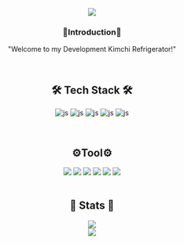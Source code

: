 <div align="center">
<img src="https://capsule-render.vercel.app/api?type=slice&color=auto&height=200&text=Hi%20there👋&fontAlign=70&rotate=13&fontAlignY=25&desc=seulzzang's%20GitHub&descAlign=70.&descAlignY=44" />
<!-- introduction section -->
<h3 align=center font-size=20px>🙌Introduction🙌</h3>
<p align=center>
 "Welcome to my Development Kimchi Refrigerator!"
</p>
<br />

## 🛠️ Tech Stack 🛠️
![js](https://img.shields.io/badge/Python-3776AB?style=for-the-badge&logo=python&logoColor=white)
![js](https://img.shields.io/badge/Java-ED8B00?style=for-the-badge&logo=openjdk&logoColor=white)
![js](https://img.shields.io/badge/Django-092E20?style=for-the-badge&logo=django&logoColor=white)
![js](https://img.shields.io/badge/Spring-6DB33F?style=for-the-badge&logo=spring&logoColor=white)
![js](https://img.shields.io/badge/MySQL-00000F?style=for-the-badge&logo=mysql&logoColor=white)


<br >

<!-- Tool section -->
<h2 align=center>⚙️Tool⚙️</h2>
<div align=center>
  <img src="https://img.shields.io/badge/GitHub-black?style=flat&logo=GitHub&logoColor=white"/>
  <img src="https://img.shields.io/badge/Notion-f7f6f2?style=flat&logo=Notion&logoColor=black">
  <img src="https://img.shields.io/badge/Figma-F24E1E?style=flat-square&logo=figma&logoColor=white"/>
  <img src="https://img.shields.io/badge/Slack-4A154B?style=flat-square&logo=slack&logoColor=white"/>
  <img src="https://img.shields.io/badge/Jira-0052CC?style=flat-square&logo=jira&logoColor=white"/>
  <img src="https://img.shields.io/badge/Confluence-172B4D?style=flat-square&logo=confluence&logoColor=white"/>
</div>


<br />


<!-- Widget section -->
<h2 align=center>🚀 Stats 🚀</h2>
<div align=center>
  <img src="https://github-readme-stats.vercel.app/api/top-langs/?username=iwantPark&layout=compact">
</div>
<div align=center>
  <img src="https://github-readme-stats.vercel.app/api?username=iwantPark&show_icons=true&title_color=ffffff&text_color=ffffff&icon_color=ffffff&bg_color=DEG,a49cec,d6a4a4">
</div>
<br />

</div>
